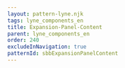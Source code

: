 ```yaml
---
layout: pattern-lyne.njk
tags: lyne_components_en
title: Expansion-Panel-Content
parent: lyne_components_en
order: 240
excludeInNavigation: true
patternId: sbbExpansionPanelContent
---
```

